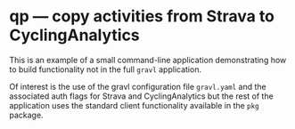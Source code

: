 # qp &mdash; copy activities from Strava to CyclingAnalytics

This is an example of a small command-line application demonstrating how to build functionality
not in the full `gravl` application.

Of interest is the use of the gravl configuration file `gravl.yaml` and the associated auth
flags for Strava and CyclingAnalytics but the rest of the application uses the standard client
functionality available in the `pkg` package.
